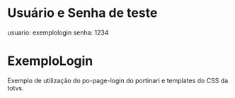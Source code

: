 # Usuário e Senha de teste

usuario: exemplologin
senha: 1234

# ExemploLogin

Exemplo de utilização do po-page-login do portinari e templates do CSS da totvs.
